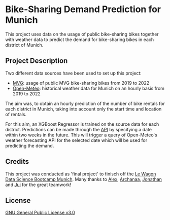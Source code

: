 # Bike-Sharing Demand Prediction for Munich
This project uses data on the usage of public bike-sharing bikes together with weather data to predict the demand for
bike-sharing bikes in each district of Munich.

## Project Description
Two different data sources have been used to set up this project:

* [MVG](https://www.mvg.de/services/mvg-rad.html): usage of public MVG bike-sharing bikes from 2019 to 2022
* [Open-Meteo](https://open-meteo.com/): historical weather data for Munich on an hourly basis from 2019 to 2022

The aim was, to obtain an hourly prediction of the number of bike rentals for each district in Munich, taking into
account only the start time and location of rentals.

For this aim, an XGBoost Regressor is trained on the source data for each district. Predictions can be made through the
[API](https://github.com/shoefer987/bike_sharing_demand_api) by specifying a date within two weeks in the future. This
will trigger a query of Open-Meteo's weather forecasting API for the selected date which will be used for predicting the
demand.

## Credits
This project was conducted as 'final project' to finisch off the [Le Wagon Data Science Bootcamp Munich](https://www.lewagon.com/munich/data-science-course).
Many thanks to [Alex](https://github.com/azetxxx), [Archanaa](https://github.com/archanaakiruba), [Jonathan](https://github.com/Jonathan122802) and
[Jui](https://github.com/jui-kate) for the great teamwork!

## License
[GNU General Public License v3.0](https://www.gnu.org/licenses/gpl-3.0.en.html)
